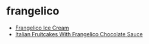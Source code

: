 # frangelico

 * [Frangelico Ice Cream](index/f/frangelico-ice-cream-102907.json)
 * [Italian Fruitcakes With Frangelico Chocolate Sauce](index/i/italian-fruitcakes-with-frangelico-chocolate-sauce-102700.json)
